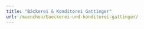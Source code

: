 ```yaml
---
title: "Bäckerei & Konditorei Gattinger"
url: /muenchen/baeckerei-und-konditorei-gattinger/
---
```

